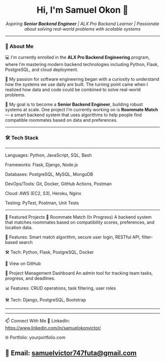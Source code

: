 
<h1 align="center">Hi, I'm Samuel Okon 👋</h1>

<p align="center">
  <em>Aspiring <strong>Senior Backend Engineer</strong> | ALX Pro Backend Learner | Passionate about solving real-world problems with scalable systems</em>
</p>

---

### 🚀 About Me

💻 I'm currently enrolled in the **ALX Pro Backend Engineering** program, where I’m mastering modern backend technologies including Python, Flask, PostgreSQL, and cloud deployment.

🌱 My passion for software engineering began with a curiosity to understand how the systems we use daily are built. The turning point came when I realized how data and code could be combined to solve real-world problems.

🎯 My goal is to become a **Senior Backend Engineer**, building robust systems at scale. One project I’m currently working on is **Roommate Match** — a smart backend system that uses algorithms to help people find compatible roommates based on data and preferences.

---

### 🛠️ Tech Stack

---

Languages: Python, JavaScript, SQL, Bash

Frameworks: Flask, Django, Node.js

Databases: PostgreSQL, MySQL, MongoDB

DevOps/Tools: Git, Docker, GitHub Actions, Postman

Cloud: AWS (EC2, S3), Heroku, Nginx

Testing: PyTest, Postman, Unit Tests

---

💼 Featured Projects
🔹 Roommate Match (In Progress)
A backend system that matches roommates based on compatibility scores, preferences, and location data.

🧠 Features: Smart match algorithm, secure user login, RESTful API, filter-based search

🛠 Tech: Python, Flask, PostgreSQL, Docker

🔗 View on GitHub

🔹 Project Management Dashboard
An admin tool for tracking team tasks, progress, and deadlines.

📊 Features: CRUD operations, task filtering, user roles

🛠 Tech: Django, PostgreSQL, Bootstrap

---
---

📫 Connect With Me
💼 LinkedIn: https://www.linkedin.com/in/samuelokonvictor/

🌐 Portfolio: yourportfolio.com

📧 Email: samuelvictor747futa@gmail.com
---
